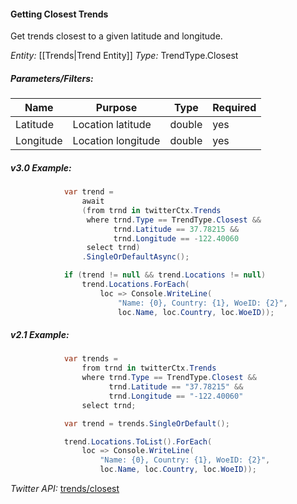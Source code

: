 #### Getting Closest Trends

Get trends closest to a given latitude and longitude.

*Entity:* [[Trends|Trend Entity]]
*Type:* TrendType.Closest

##### Parameters/Filters:

| Name | Purpose | Type | Required |
|------|---------|------|----------|
| Latitude | Location latitude | double | yes |
| Longitude | Location longitude | double | yes |

##### v3.0 Example:

```c#
            var trend =
                await
                (from trnd in twitterCtx.Trends
                 where trnd.Type == TrendType.Closest &&
                       trnd.Latitude == 37.78215 &&
                       trnd.Longitude == -122.40060
                 select trnd)
                .SingleOrDefaultAsync();

            if (trend != null && trend.Locations != null)
                trend.Locations.ForEach(
                    loc => Console.WriteLine(
                        "Name: {0}, Country: {1}, WoeID: {2}",
                        loc.Name, loc.Country, loc.WoeID));
```

##### v2.1 Example:

```c#
            var trends =
                from trnd in twitterCtx.Trends
                where trnd.Type == TrendType.Closest &&
                      trnd.Latitude == "37.78215" &&
                      trnd.Longitude == "-122.40060"
                select trnd;

            var trend = trends.SingleOrDefault();

            trend.Locations.ToList().ForEach(
                loc => Console.WriteLine(
                    "Name: {0}, Country: {1}, WoeID: {2}",
                    loc.Name, loc.Country, loc.WoeID));
```

*Twitter API:* [trends/closest](https://developer.twitter.com/en/docs/trends/locations-with-trending-topics/api-reference/get-trends-closest)